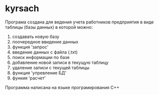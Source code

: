 # kyrsach
Програма создана для ведения учета работников предприятия в виде таблицы (базы данных) в которой можно:
 1) создавать новую базу 
 2) поочередное ввидение данных 
 3) функция 'запрос'
 4) введение данных с файла (.txt)
 5) поиск информации по базе 
 6) добавление новой записи в текущую таблицу 
 7) удаление записи с текущей таблицы
 8) функция 'упревление БД'
 9) функия 'расчет'
 
 Программа написана на языке програмирования С++
